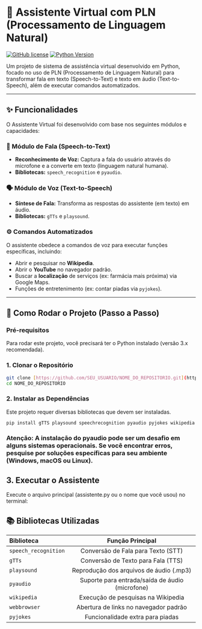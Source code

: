 # 🤖 Assistente Virtual com PLN (Processamento de Linguagem Natural)

[![GitHub license](https://img.shields.io/github/license/SEU_USUARIO/NOME_DO_REPOSITORIO?style=for-the-badge)](LICENSE)
[![Python Version](https://img.shields.io/badge/Python-3.x-blue.svg?style=for-the-badge)](https://www.python.org/downloads/)

Um projeto de sistema de assistência virtual desenvolvido em Python, focado no uso de PLN (Processamento de Linguagem Natural) para transformar fala em texto (Speech-to-Text) e texto em áudio (Text-to-Speech), além de executar comandos automatizados.

---

## ✨ Funcionalidades

O Assistente Virtual foi desenvolvido com base nos seguintes módulos e capacidades:

### 🎤 Módulo de Fala (Speech-to-Text)
* **Reconhecimento de Voz:** Captura a fala do usuário através do microfone e a converte em texto (linguagem natural humana).
* **Bibliotecas:** `speech_recognition` e `pyaudio`.

### 🗣️ Módulo de Voz (Text-to-Speech)
* **Síntese de Fala:** Transforma as respostas do assistente (em texto) em áudio.
* **Bibliotecas:** `gTTs` e `playsound`.

### ⚙️ Comandos Automatizados
O assistente obedece a comandos de voz para executar funções específicas, incluindo:
* Abrir e pesquisar no **Wikipedia**.
* Abrir o **YouTube** no navegador padrão.
* Buscar a **localização** de serviços (ex: farmácia mais próxima) via Google Maps.
* Funções de entretenimento (ex: contar piadas via `pyjokes`).

---

## 🚀 Como Rodar o Projeto (Passo a Passo)

### Pré-requisitos

Para rodar este projeto, você precisará ter o Python instalado (versão 3.x recomendada).

### 1. Clonar o Repositório

```bash
git clone [https://github.com/SEU_USUARIO/NOME_DO_REPOSITORIO.git](https://github.com/SEU_USUARIO/NOME_DO_REPOSITORIO.git)
cd NOME_DO_REPOSITORIO
```

### 2. Instalar as Dependências
Este projeto requer diversas bibliotecas que devem ser instaladas.
```bash
pip install gTTS playsound speechrecognition pyaudio pyjokes wikipedia webbrowser
```
### Atenção: A instalação do pyaudio pode ser um desafio em alguns sistemas operacionais. Se você encontrar erros, pesquise por soluções específicas para seu ambiente (Windows, macOS ou Linux).
## 3. Executar o Assistente
Execute o arquivo principal (assistente.py ou o nome que você usou) no terminal:
## 📚 Bibliotecas Utilizadas

| Biblioteca | Função Principal |
| :--- | :---: |
| `speech_recognition` | Conversão de Fala para Texto (STT) |
| `gTTs` | Conversão de Texto para Fala (TTS) |
| `playsound` | Reprodução dos arquivos de áudio (.mp3) |
| `pyaudio` | Suporte para entrada/saída de áudio (microfone) |
| `wikipedia` | Execução de pesquisas na Wikipedia |
| `webbrowser` | Abertura de links no navegador padrão |
| `pyjokes` | Funcionalidade extra para piadas |

